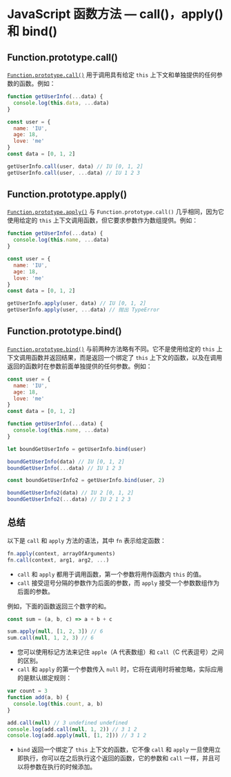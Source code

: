 # JavaScript 函数方法 — call()，apply() 和 bind()

## Function.prototype.call()

[`Function.prototype.call()`](https://developer.mozilla.org/zh-CN/docs/Web/JavaScript/Reference/Global_Objects/Function/call) 用于调用具有给定 `this` 上下文和单独提供的任何参数的函数。例如：

```js
function getUserInfo(...data) {
  console.log(this.data, ...data)
}

const user = {
  name: 'IU',
  age: 18,
  love: 'me'
}
const data = [0, 1, 2]

getUserInfo.call(user, data) // IU [0, 1, 2]
getUserInfo.call(user, ...data) // IU 1 2 3
```

## Function.prototype.apply()

[`Function.prototype.apply()`](https://developer.mozilla.org/zh-CN/docs/Web/JavaScript/Reference/Global_Objects/Function/apply) 与 `Function.prototype.call()` 几乎相同，因为它使用给定的 `this` 上下文调用函数，但它要求参数作为数组提供。例如：

```js
function getUserInfo(...data) {
  console.log(this.name, ...data)
}

const user = {
  name: 'IU',
  age: 18,
  love: 'me'
}
const data = [0, 1, 2]

getUserInfo.apply(user, data) // IU [0, 1, 2]
getUserInfo.apply(user, ...data) // 抛出 TypeError
```

## Function.prototype.bind()

[`Function.prototype.bind()`](https://developer.mozilla.org/zh-CN/docs/Web/JavaScript/Reference/Global_Objects/Function/bind) 与前两种方法略有不同。它不是使用给定的 `this` 上下文调用函数并返回结果，而是返回一个绑定了 `this` 上下文的函数，以及在调用返回的函数时在参数前面单独提供的任何参数。例如：

```js
const user = {
  name: 'IU',
  age: 18,
  love: 'me'
}
const data = [0, 1, 2]

function getUserInfo(...data) {
  console.log(this.name, ...data)
}

let boundGetUserInfo = getUserInfo.bind(user)

boundGetUserInfo(data) // IU [0, 1, 2]
boundGetUserInfo(...data) // IU 1 2 3

const boundGetUserInfo2 = getUserInfo.bind(user, 2)

boundGetUserInfo2(data) // IU 2 [0, 1, 2]
boundGetUserInfo2(...data) // IU 2 1 2 3
```

## 总结

以下是 `call` 和 `apply` 方法的语法，其中 `fn` 表示给定函数：

```js
fn.apply(context, arrayOfArguments)
fn.call(context, arg1, arg2, ...)
```

- `call` 和 `apply` 都用于调用函数，第一个参数将用作函数内 `this` 的值。
- `call` 接受逗号分隔的参数作为后面的参数，而 `apply` 接受一个参数数组作为后面的参数。

例如，下面的函数返回三个数字的和。

```js
const sum = (a, b, c) => a + b + c

sum.apply(null, [1, 2, 3]) // 6
sum.call(null, 1, 2, 3) // 6
```

- 您可以使用标记方法来记住 `apple`（A 代表数组）和 `call`（C 代表逗号）之间的区别。
- `call` 和 `apply` 的第一个参数传入 `null` 时，它将在调用时将被忽略，实际应用的是默认绑定规则：

```js
var count = 3
function add(a, b) {
  console.log(this.count, a, b)
}

add.call(null) // 3 undefined undefined
console.log(add.call(null, 1, 2)) // 3 1 2
console.log(add.apply(null, [1, 2])) // 3 1 2
```

- `bind` 返回一个绑定了 `this` 上下文的函数，它不像 `call` 和 `apply` 一旦使用立即执行，你可以在之后执行这个返回的函数，它的参数和 `call` 一样，并且可以将参数在执行的时候添加。
